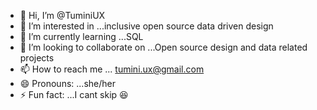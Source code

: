 - 👋 Hi, I’m @TuminiUX
- 👀 I’m interested in ...inclusive open source data driven design 
- 🌱 I’m currently learning ...SQL
- 💞️ I’m looking to collaborate on ...Open source design and data related projects
- 📫 How to reach me ... tumini.ux@gmail.com
- 😄 Pronouns: ...she/her
- ⚡ Fun fact: ...I cant skip 😆

<!---
TuminiUX/TuminiUX is a ✨ special ✨ repository because its `README.md` (this file) appears on your GitHub profile.
You can click the Preview link to take a look at your changes.
--->
